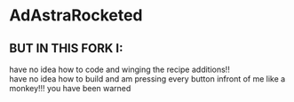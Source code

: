 # AdAstraRocketed
## BUT IN THIS FORK I:
have no idea how to code and winging the recipe additions!!   
have no idea how to build and am pressing every button infront of me like a monkey!!!
you have been warned
